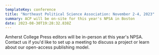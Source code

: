 ```yaml
---
templateKey: conference
title: "Northeast Political Science Association: November 2-4, 2023"
summary: ACP will be on-site for this year's NPSA in Boston
date: 2023-08-30T19:28:32.838Z
---
```

Amherst College Press editors will be in-person at this year's NPSA. Contact us if you'd like to set up a meeting to discuss a project or learn about our open-access publishing model.